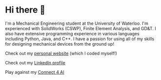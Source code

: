 # Hi there 👋

<!--
**amaar-quadri/amaar-quadri** is a ✨ _special_ ✨ repository because its `README.md` (this file) appears on your GitHub profile.

Here are some ideas to get you started:

- 🔭 I’m currently working on ...
- 🌱 I’m currently learning ...
- 👯 I’m looking to collaborate on ...
- 🤔 I’m looking for help with ...
- 💬 Ask me about ...
- 📫 How to reach me: ...
- 😄 Pronouns: ...
- ⚡ Fun fact: ...
-->
I'm a Mechanical Engineering student at the University of Waterloo. I'm experienced with SolidWorks (CSWP), Finite Element Analysis, and GD&T. I also have extensive programming experience in various languages including Python, Java, and C++. I have a passion for using all of my skills for designing mechanical devices from the ground up!

Check out my [personal website](https://www.amaarquadri.com) (which I coded myself!)

Check out my [LinkedIn profile](https://www.linkedin.com/in/amaarquadri)

Play against my [Connect 4 AI](https://www.amaarquadri.com/play?game=connect4&difficulty=medium&ai-time=1&log-stats=true)
